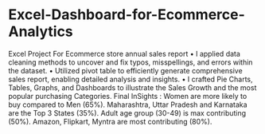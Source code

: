# Excel-Dashboard-for-Ecommerce-Analytics
Excel Project For Ecommerce store annual sales report
• I applied data cleaning methods to uncover and fix typos, misspellings, and errors within the dataset.
• Utilized pivot table to efficiently generate comprehensive sales report, enabling detailed analysis and insights.
• I crafted Pie Charts, Tables, Graphs, and Dashboards to illustrate the Sales Growth and the most popular purchasing Categories.
Final InSights : Women are more likely to buy compared to Men (65%). Maharashtra, Uttar Pradesh and Karnataka are the Top 3 States (35%). Adult age group (30-49) is max contributing (50%). Amazon, Flipkart, Myntra are most contributing (80%).
